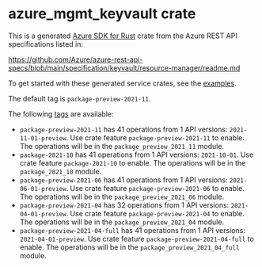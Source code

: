 # azure_mgmt_keyvault crate

This is a generated [Azure SDK for Rust](https://github.com/Azure/azure-sdk-for-rust) crate from the Azure REST API specifications listed in:

https://github.com/Azure/azure-rest-api-specs/blob/main/specification/keyvault/resource-manager/readme.md

To get started with these generated service crates, see the [examples](https://github.com/Azure/azure-sdk-for-rust/blob/main/services/README.md#examples).

The default tag is `package-preview-2021-11`.

The following [tags](https://github.com/Azure/azure-sdk-for-rust/blob/main/services/tags.md) are available:

- `package-preview-2021-11` has 41 operations from 1 API versions: `2021-11-01-preview`. Use crate feature `package-preview-2021-11` to enable. The operations will be in the `package_preview_2021_11` module.
- `package-2021-10` has 41 operations from 1 API versions: `2021-10-01`. Use crate feature `package-2021-10` to enable. The operations will be in the `package_2021_10` module.
- `package-preview-2021-06` has 41 operations from 1 API versions: `2021-06-01-preview`. Use crate feature `package-preview-2021-06` to enable. The operations will be in the `package_preview_2021_06` module.
- `package-preview-2021-04` has 32 operations from 1 API versions: `2021-04-01-preview`. Use crate feature `package-preview-2021-04` to enable. The operations will be in the `package_preview_2021_04` module.
- `package-preview-2021-04-full` has 41 operations from 1 API versions: `2021-04-01-preview`. Use crate feature `package-preview-2021-04-full` to enable. The operations will be in the `package_preview_2021_04_full` module.